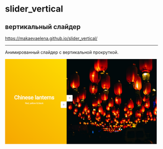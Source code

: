 # slider_vertical
вертикальный слайдер
-----
https://makaevaelena.github.io/slider_vertical/

-----
Анимированный слайдер с вертикальной прокруткой.

<a href="https://makaevaelena.github.io/slider_vertical/"><img src = "slider_vertical.png" width = "500"></a>
